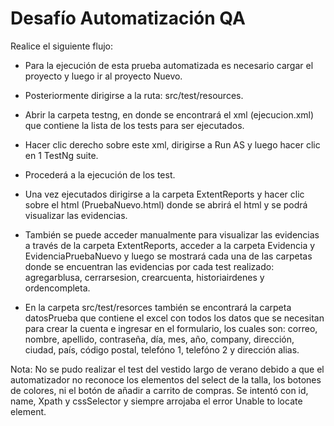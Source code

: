 # Desaf&iacute;o Automatizaci&oacute;n QA

Realice el siguiente flujo:

- Para la ejecución de esta prueba automatizada es necesario cargar el proyecto y luego ir al proyecto Nuevo.

- Posteriormente dirigirse a la ruta: src/test/resources.

- Abrir la carpeta testng, en donde se encontrará el xml (ejecucion.xml) que contiene la lista de los tests para ser ejecutados.

- Hacer clic derecho sobre este xml, dirigirse a Run AS y luego hacer clic en 1 TestNg suite.

- Procederá a la ejecución de los test.

- Una vez ejecutados dirigirse a la carpeta ExtentReports y hacer clic sobre el html (PruebaNuevo.html) donde se abrirá el html y se podrá visualizar las evidencias.

- También se puede acceder manualmente para visualizar las evidencias a través de la carpeta ExtentReports, acceder a la carpeta Evidencia y EvidenciaPruebaNuevo y 
luego se mostrará cada una de las carpetas donde se encuentran las evidencias por cada test realizado: agregarblusa, cerrarsesion, crearcuenta, historiairdenes y ordencompleta.

- En la carpeta src/test/resorces también se encontrará la carpeta datosPrueba que contiene el excel con todos los datos que se necesitan para crear la cuenta e ingresar en el formulario, los cuales son:
correo, nombre, apellido, contraseña, día, mes, año, company, dirección, ciudad, país, código postal, telefóno 1, telefóno 2 y dirección alias.

Nota: No se pudo realizar el test del vestido largo de verano debido a que el automatizador no reconoce los elementos del select de la talla, los botones de colores, 
ni el botón de añadir a carrito de compras. Se intentó con id, name, Xpath y cssSelector y siempre arrojaba el error Unable to locate element.  



 

 

